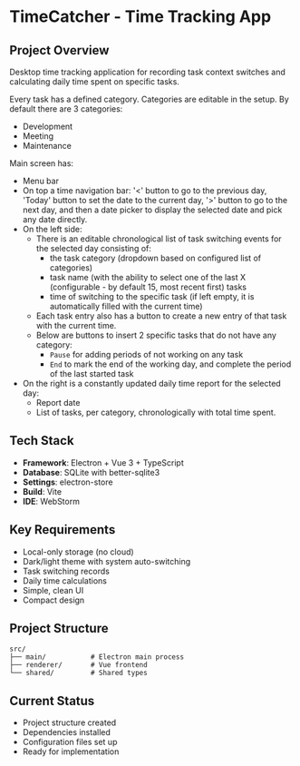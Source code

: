 # TimeCatcher - Time Tracking App

## Project Overview

Desktop time tracking application for recording task context switches and calculating daily time spent on specific
tasks.

Every task has a defined category. Categories are editable in the setup. By default there are 3 categories:

- Development
- Meeting
- Maintenance

Main screen has:

- Menu bar
- On top a time navigation bar: '<' button to go to the previous day, 'Today' button to set the date to the current day,
  '>' button to go to the next day, and then a date picker to display the selected date and pick any date directly.
- On the left side:
  - There is an editable chronological list of task switching events for the selected day consisting of:
    - the task category (dropdown based on configured list of categories)
    - task name (with the ability to select one of the last X (configurable - by default 15, most recent first) tasks
    - time of switching to the specific task (if left empty, it is automatically filled with the current time)
  - Each task entry also has a button to create a new entry of that task with the current time.
  - Below are buttons to insert 2 specific tasks that do not have any category:
    - `Pause` for adding periods of not working on any task
    - `End` to mark the end of the working day, and complete the period of the last started task
- On the right is a constantly updated daily time report for the selected day:
  - Report date
  - List of tasks, per category, chronologically with total time spent.

## Tech Stack

- **Framework**: Electron + Vue 3 + TypeScript
- **Database**: SQLite with better-sqlite3
- **Settings**: electron-store
- **Build**: Vite
- **IDE**: WebStorm

## Key Requirements

- Local-only storage (no cloud)
- Dark/light theme with system auto-switching
- Task switching records
- Daily time calculations
- Simple, clean UI
- Compact design

## Project Structure

```
src/
├── main/           # Electron main process
├── renderer/       # Vue frontend
└── shared/         # Shared types
```

## Current Status

- Project structure created
- Dependencies installed
- Configuration files set up
- Ready for implementation